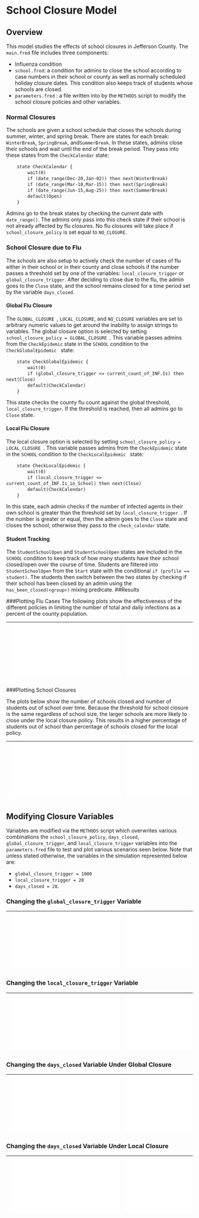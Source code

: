 # School Closure Model

## Overview

This model studies the effects of school closures in Jefferson County.  The `main.fred` file includes three components: 

* Influenza condition
* `school.fred`: a condition for admins to close the school according to case numbers in their school or county as well as normally scheduled holiday closure dates.  This condition also keeps track of students whose schools are closed.
* `parameters.fred` : a file written into by the `METHODS` script to modify the school closure policies and other variables.



### Normal Closures

The schools are given a school schedule that closes the schools during summer, winter, and spring break.  There are states for each break: `WinterBreak`, `SpringBreak`, and`SummerBreak`.  In these states, admins close their schools and wait until the end of the break period.  They pass into these states from the `CheckCalendar` state:


```fred
    state CheckCalendar {
        wait(0)
        if (date_range(Dec-20,Jan-02)) then next(WinterBreak) 
        if (date_range(Mar-10,Mar-15)) then next(SpringBreak)
        if (date_range(Jun-15,Aug-25)) then next(SummerBreak)
        default(Open)
    }
```
Admins go to the break states by checking the current date with `date_range()`. The admins only pass into this check state if their school is not already affected by flu closures.
No flu closures will take place if `school_closure_policy` is set equal to `NO_CLOSURE`.



### School Closure due to Flu

The schools are also setup to actively check the number of cases of flu either in their school or in their county and close schools if the number passes a threshold set by one of the variables: `local_closure_trigger` or `global_closure_trigger`.  After deciding to close due to the flu, the admin goes to the `Close` state, and the school remains closed for a time period set by the variable `days_closed`.

#### Global Flu Closure
The `GLOBAL_CLOSURE `, `LOCAL_CLOSURE`, and `NO_CLOSURE` variables are set to arbitrary numeric values to get around the inability to assign strings to variables.  The global closure option is selected by setting `school_closure_policy = GLOBAL_CLOSURE `.  This variable passes admins from the `CheckEpidemic` state in the `SCHOOL` condition to the `CheckGlobalEpidemic ` state:


```fred
    state CheckGlobalEpidemic {
        wait(0)
		if (global_closure_trigger <= current_count_of_INF.Is) then next(Close)
        default(CheckCalendar)
    }
```

This state checks the county flu count against the global threshold, `local_closure_trigger`.  If the threshold is reached, then all admins go to `Close` state.
#### Local Flu Closure

The local closure option is selected by setting `school_closure_policy = LOCAL_CLOSURE `.  This variable passes admins from the `CheckEpidemic` state in the `SCHOOL` condition to the `CheckLocalEpidemic ` state:


```fred
    state CheckLocalEpidemic {
        wait(0)
		if (local_closure_trigger <= current_count_of_INF.Is_in_School) then next(Close)
        default(CheckCalendar)
    }
```

In this state, each admin checks if the number of infected agents in their own school is greater than the threshold set by `local_closure_trigger `.  If the number is greater or equal, then the admin goes to the `Close` state and closes the school, otherwise they pass to the `check_calendar` state.

#### Student Tracking
The `StudentSchoolOpen` and `StudentSchoolOpen` states are included in the `SCHOOL` condition to keep track of how many students have their school closed/open over the course of time.  Students are filtered into `StudentSchoolOpen` from the `Start` state with the conditional
`if (profile == student)`.  The students then switch between the two states by checking if their school has been closed by an admin using the `has_been_closed(<group>)` mixing predicate.
##Results

###Plotting Flu Cases
The following plots show the effectiveness of the different policies in limiting the number of total and daily infections as a percent of the county population.

![tot](figures/tot.pdf)|![inc](figures/inc.pdf)
:-------------------------:|:-------------------------:

###Plotting School Closures

The plots below show the number of schools closed and number of students out of school over time.  Because the threshold for school closure is the same regardless of school size, the larger schools are more likely to close under the local closure policy.  This results in a higher percentage of students out of school than percentage of schools closed for the local policy.

![closed](figures/closed.pdf)|![students](figures/students.pdf)
:-------------------------:|:-------------------------:

## Modifying Closure Variables
Variables are modified via the `METHODS` script which overwrites various combinations the `school_closure_policy`, `days_closed`, `global_closure_trigger`, and `local_closure_trigger` variables into the `parameters.fred` file to test and plot various scenarios seen below.
 Note that unless stated otherwise, the variables in the simulation represented below are:

* `global_closure_trigger = 1000`
* `local_closure_trigger = 20`
*  `days_closed = 28`.

### Changing the `global_closure_trigger` Variable
![global_trigs_tot](figures/global_trigs_tot.pdf)| ![global_trigs_new](figures/global_trigs_new.pdf)
:-------------------------:|:-------------------------:


### Changing the `local_closure_trigger` Variable
![local_trigs_tot](figures/local_trigs_tot.pdf)| ![local_trigs_new](figures/local_trigs_new.pdf)
:-------------------------:|:-------------------------:  


### Changing the `days_closed` Variable Under Global Closure

![global_days_closed_tot](figures/global_days_closed_tot.pdf) |  ![global_days_closed_new](figures/global_days_closed_new.pdf)
:-------------------------:|:-------------------------:



### Changing the `days_closed` Variable Under Local Closure
![local_days_closed_tot](figures/local_days_closed_tot.pdf)  |  ![local_days_closed_new](figures/local_days_closed_new.pdf)
:-------------------------:|:-------------------------:
